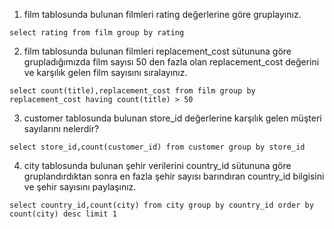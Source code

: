 
1. film tablosunda bulunan filmleri rating değerlerine göre gruplayınız.

```
select rating from film group by rating
```

2. film tablosunda bulunan filmleri replacement_cost sütununa göre grupladığımızda film sayısı 50 den fazla olan replacement_cost değerini ve karşılık gelen film sayısını sıralayınız.

```
select count(title),replacement_cost from film group by replacement_cost having count(title) > 50
```

3. customer tablosunda bulunan store_id değerlerine karşılık gelen müşteri sayılarını nelerdir? 

```
select store_id,count(customer_id) from customer group by store_id
```

4. city tablosunda bulunan şehir verilerini country_id sütununa göre gruplandırdıktan sonra en fazla şehir sayısı barındıran country_id bilgisini ve şehir sayısını paylaşınız.

```
select country_id,count(city) from city group by country_id order by count(city) desc limit 1
```